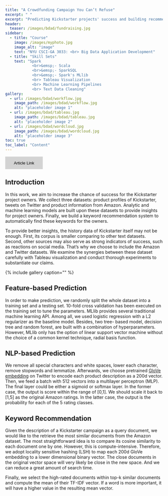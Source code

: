 ```yaml
---
title: "A Crowdfunding Campaign You Can’t Refuse"
excerpt: " "
excerpt: "Predicting Kickstarter projects' success and building recommendation systems"
header:
  teaser: /images/bdad/fundraising.jpg
sidebar:
  - title: "Course"
    image: /images/myphoto.jpg
    image_alt: "image"
    text: "NYU CSCI-GA 3033: <br> Big Data Application Development"
  - title: "Skill Sets"
    text: "Spark
    		<br>&emsp;- Scala
    		<br>&emsp;- SparkSQL
    		<br>&emsp;- Spark's MLlib
    		<br> Tableau Visualization
    		<br> Machine Learning Pipelines
    		<br> Text Data Cleaning"
gallery:
  - url: /images/bdad/workflow.jpg
    image_path: /images/bdad/workflow.jpg
    alt: "placeholder image 1"
  - url: /images/bdad/tableau.jpg
    image_path: /images/bdad/tableau.jpg
    alt: "placeholder image 2"
  - url: /images/bdad/wordcloud.jpg
    image_path: /images/bdad/wordcloud.jpg
    alt: "placeholder image 3"
toc: true
toc_label: "Content"
---
```

<p></p>
<button type="button" class="btn btn-secondary btn-sm" onclick=" relocate_home()" style="width:120px;height:40px;border:2px blue none;background-color:lightgrey;">Article Link</button>

<script>
function relocate_home()
{
     location.href = "https://garylkl.github.io/pdf_files/bdad_final.pdf";
} 
</script>

## Introduction




In this work, we aim to increase the chance of success for the Kickstarter project owners. We collect three datasets: product profiles of Kickstarter, tweets on Twitter and product information from Amazon. Analytic and machine learning models are built upon these datasets to provide insights for project owners. Finally, we build a keyword recommendation system to automatically find these keywords for the owners.

To provide better insights, the history data of Kickstarter itself may not be enough. First, its corpus is smaller comparing to other text datasets. Second, other sources may also serve as strong indicators of success, such as reactions on social media. That’s why we choose to include the Amazon and Twitter datasets. We examine the synergies between these dataset carefully with Tableau visualization and conduct thorough experiments to substantiate our claims.

{% include gallery caption="" %}

## Feature-based Prediction

In order to make prediction, we randomly split the whole dataset into a training set and a testing set. 10-fold cross validation has been executed on the training set to tune the parameters. MLlib provides several traditional machine learning API. Among all, we used logistic regression with a L2 regularizer as the baseline model. Besides, two tree- based model, decision tree and random forest, are built with a combination of hyperparameters. However, MLlib only has the option of linear support vector machine without the choice of a common kernel technique, radial basis function.

## NLP-based Prediction

We remove all special characters and white spaces, lower each character, remove stopwords and lemmatize. Afterwards, we choose pretrained [GloVe embedding](https://nlp.stanford.edu/projects/glove/) on Twitter to encode each product description as a 200d vector. Then, we feed a batch with 512 vectors into a multilayer perceptron (MLP). The final layer could be either a sigmoid or softmax layer. In the former case, the output is score within the range of [0,1]. We should scale it back to [1,5] as the original Amazon ratings. In the latter case, the output is the probability for each of the 5 rating classes.

## Keyword Recommendation

Given the description of a Kickstarter campaign as a query document, we would like to the retrieve the most similar documents from the Amazon dataset. The most straightforward idea is to compare its cosine similarity to each document one by one. However, this is compute-intensive. Therefore, we adopt locality sensitive hashing (LSH) to map each 200d GloVe embedding to a lower dimensional binary vector. The close documents in the original vector space will very likely be close in the new space. And we can reduce a great amount of search time.

Finally, we select the high-rated documents within top-k similar documents and compute the mean of their TF-IDF vector. If a word is more important, it will have a higher value in the resulting mean vector.